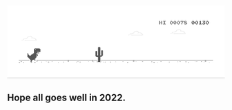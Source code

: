 <!--
### Hi there 👋


**github-yao-tong/github-yao-tong** is a ✨ _special_ ✨ repository because its `README.md` (this file) appears on your GitHub profile.

Here are some ideas to get you started:

- 🔭 I’m currently working on ...
- 🌱 I’m currently learning ...
- 👯 I’m looking to collaborate on ...
- 🤔 I’m looking for help with ...
- 💬 Ask me about ...
- 📫 How to reach me: ...
- 😄 Pronouns: ...
- ⚡ Fun fact: ...
-->

![image](./dino.gif)
## Hope all goes well in 2022.

<!-- <p align="center">    Visitor count<br>   <img src="https://profile-counter.glitch.me/bat67/count.svg" /> </p> -->
